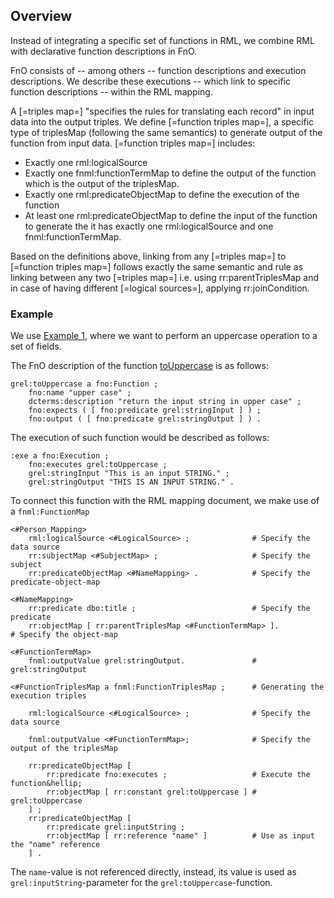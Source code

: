 ## Overview

Instead of integrating a specific set of functions in <a>RML</a>,
we combine <a>RML</a> with declarative function descriptions in <a>FnO</a>.

<a>FnO</a> consists of -- among others -- <a>function descriptions</a> and <a>execution</a> descriptions.
We describe these <a>executions</a> -- which link to specific <a>function descriptions</a> -- within the <a>RML mapping</a>.

A [=triples map=] "specifies the rules for translating each record" in input data into the output triples. We define [=function triples map=], a specific type of triplesMap (following the same semantics) to generate output of the function from input data. [=function triples map=] includes:
- Exactly one rml:logicalSource
- Exactly one fnml:functionTermMap to define the output of the function which is the output of the triplesMap.
- Exactly one rml:predicateObjectMap to define the execution of the function
- At least one rml:predicateObjectMap to define the input of the function
 to generate the 
 it has exactly one rml:logicalSource and one fnml:functionTermMap. 

Based on the definitions above, linking from any [=triples map=] to [=function triples map=] follows exactly the same semantic and rule as linking between any two [=triples map=] i.e. using rr:parentTriplesMap and in case of having different [=logical sources=], applying rr:joinCondition.


### Example

We use [Example 1](#example-rml-mapping-without-data-transformations),
where we want to perform an uppercase operation to a set of fields.

The FnO description of the function [toUppercase](https://github.com/OpenRefine/OpenRefine/wiki/GREL-String-Functions#touppercasestring-s) is as follows:

```turtle "example": "toUppercase FnO description"
grel:toUppercase a fno:Function ;
    fno:name "upper case" ;
    dcterms:description "return the input string in upper case" ;
    fno:expects ( [ fno:predicate grel:stringInput ] ) ;
    fno:output ( [ fno:predicate grel:stringOutput ] ) .
```

The execution of such function would be described as follows:

```turtle "example": "toUppercase FnO execution description"
:exe a fno:Execution ;
    fno:executes grel:toUppercase ;
    grel:stringInput "This is an input STRING." ;
    grel:stringOutput "THIS IS AN INPUT STRING." .
```

To connect this function with the RML mapping document, we make use of a `fnml:FunctionMap`

```turtle "example": "using toUppercase in an RML mapping"
<#Person_Mapping>
    rml:logicalSource <#LogicalSource> ;              # Specify the data source
    rr:subjectMap <#SubjectMap> ;                     # Specify the subject
    rr:predicateObjectMap <#NameMapping> .            # Specify the predicate-object-map

<#NameMapping>
    rr:predicate dbo:title ;                          # Specify the predicate
    rr:objectMap [ rr:parentTriplesMap <#FunctionTermMap> ].                                                # Specify the object-map

<#FunctionTermMap>
    fnml:outputValue grel:stringOutput.               # grel:stringOutput

<#FunctionTriplesMap a fnml:FunctionTriplesMap ;      # Generating the execution triples

    rml:logicalSource <#LogicalSource> ;              # Specify the data source

    fnml:outputValue <#FunctionTermMap>;              # Specify the output of the triplesMap

    rr:predicateObjectMap [
        rr:predicate fno:executes ;                   # Execute the function&hellip;
        rr:objectMap [ rr:constant grel:toUppercase ] # grel:toUppercase
    ] ;
    rr:predicateObjectMap [
        rr:predicate grel:inputString ;
        rr:objectMap [ rr:reference "name" ]          # Use as input the "name" reference
    ] .
```

The `name`-value is not referenced directly,
instead, its value is used as `grel:inputString`-parameter
for the `grel:toUppercase`-function.

